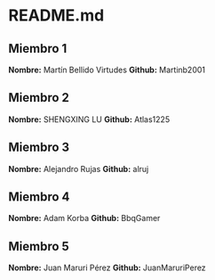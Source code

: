 # README.md

## Miembro 1
**Nombre:** Martín Bellido Virtudes
**Github:** Martinb2001
## Miembro 2
**Nombre:** SHENGXING LU
**Github:** Atlas1225
## Miembro 3
**Nombre:** Alejandro Rujas
**Github:** alruj
## Miembro 4
**Nombre:** Adam Korba
**Github:** BbqGamer
## Miembro 5
**Nombre:** Juan Maruri Pérez
**Github:** JuanMaruriPerez


